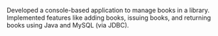 Developed a console-based application to manage books in a library. Implemented features like
adding books, issuing books, and returning books using Java and MySQL (via JDBC).

